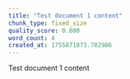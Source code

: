 ```yaml
---
title: "Test document 1 content"
chunk_type: fixed_size
quality_score: 0.000
word_count: 4
created_at: 1755871873.782986
---
```


Test document 1 content